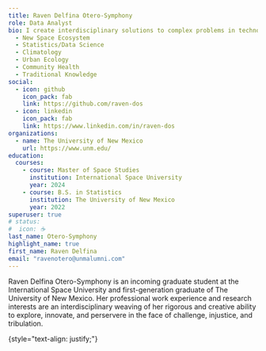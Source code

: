 ```yaml
---
title: Raven Delfina Otero-Symphony
role: Data Analyst
bio: I create interdisciplinary solutions to complex problems in technology, health, and law. Currently exploring applications of the space industry for cultural inclusion, economic empowerment, and climate conservation. My research interests include:
  - New Space Ecosystem
  - Statistics/Data Science
  - Climatology
  - Urban Ecology
  - Community Health
  - Traditional Knowledge
social:
  - icon: github
    icon_pack: fab
    link: https://github.com/raven-dos
  - icon: linkedin
    icon_pack: fab
    link: https://www.linkedin.com/in/raven-dos
organizations:
  - name: The University of New Mexico
    url: https://www.unm.edu/
education:
  courses:
    - course: Master of Space Studies
      institution: International Space University
      year: 2024
    - course: B.S. in Statistics
      institution: The University of New Mexico
      year: 2022
superuser: true
# status:
#  icon: ☕️
last_name: Otero-Symphony
highlight_name: true
first_name: Raven Delfina
email: "ravenotero@unmalumni.com"
---
```

Raven Delfina Otero-Symphony is an incoming graduate student at the International Space University and first-generation graduate of The University of New Mexico. Her professional work experience and research interests are an interdisciplinary weaving of her rigorous and creative ability to explore, innovate, and perservere in the face of challenge, injustice, and tribulation.

{style="text-align: justify;"}
